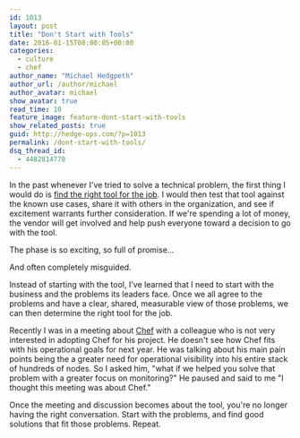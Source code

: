 ```yaml
---
id: 1013
layout: post
title: "Don't Start with Tools"
date: 2016-01-15T08:00:05+00:00
categories:
  - culture
  - chef
author_name: "Michael Hedgpeth"
author_url: /author/michael
author_avatar: michael
show_avatar: true
read_time: 10
feature_image: feature-dont-start-with-tools
show_related_posts: true 
guid: http://hedge-ops.com/?p=1013
permalink: /dont-start-with-tools/
dsq_thread_id:
  - 4482814778
---
```

In the past whenever I've tried to solve a technical problem, the first thing I would do is [find the right tool for the job](/christmas-with-russians/). I would then test that tool against the known use cases, share it with others in the organization, and see if excitement warrants further consideration. If we're spending a lot of money, the vendor will get involved and help push everyone toward a decision to go with the tool.

The phase is so exciting, so full of promise...

And often completely misguided.<!--more-->

Instead of starting with the tool, I've learned that I need to start with the business and the problems its leaders face. Once we all agree to the problems and have a clear, shared, measurable view of those problems, we can then determine the right tool for the job.

Recently I was in a meeting about [Chef](/intrinsic-motivators-leading-to-chef/) with a colleague who is not very interested in adopting Chef for his project. He doesn't see how Chef fits with his operational goals for next year. He was talking about his main pain points being the a greater need for operational visibility into his entire stack of hundreds of nodes. So I asked him, "what if we helped you solve that problem with a greater focus on monitoring?" He paused and said to me "I thought this meeting was about Chef."

Once the meeting and discussion becomes about the tool, you're no longer having the right conversation. Start with the problems, and find good solutions that fit those problems. Repeat.